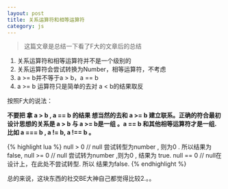```yaml
---
layout: post
title: 关系运算符和相等运算符
category: js
---
```


> 这篇文章是总结一下看了F大的文章后的总结

1. 关系运算符和相等运算符并不是一个级别的
2. 关系运算符会尝试转换为Number，相等运算符，不考虑
3. a &gt;= b并不等于a &gt; b，a == b
4. a &gt;= b 运算符只是简单的去对 a &lt; b的结果取反

按照F大的说法：

**不要把 拿 a &gt; b ,  a == b 的结果 想当然的去和 a &gt;= b 建立联系。正确的符合最初设计思想的关系是  a &gt; b 与 a &gt;= b是一组 。a == b 和其他相等运算符才是一组. 比如  a === b , a != b, a !== b 。**

{% highlight lua %}
null &gt; 0 //  null 尝试转型为number , 则为0 . 所以结果为 false,
null &gt;= 0 //  null 尝试转为number ,则为0 , 结果为 true.
null == 0 // null在设计上，在此处不尝试转型. 所以 结果为false.
{% endhighlight %}

总的来说，这块东西的社交BE大神自己都觉得比较2.。。
